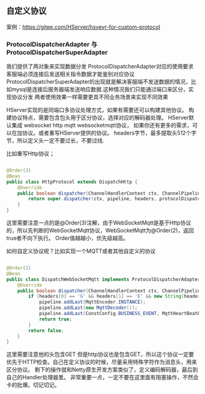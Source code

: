 ## **自定义协议**

案例：https://gitee.com/HServer/hsvevr-for-custom-protocol

### ProtocolDispatcherAdapter 与 ProtocolDispatcherSuperAdapter

我们提供了两对象来实现数据分发 ProtocolDispatcherAdapter对应的使用要求客服端必须连接后发送相关指令数据才能鉴别对应协议
ProtocolDispatcherSuperAdapter的出现就是解决客服端不发送数据的情况，比如mysql是连接后服务器端发送响应数据.这种情况我们只能通过端口来区分，实现协议分发
两者使用效果一样需要更具不同业务场景来实现不同效果

HServer实现的是同端口多协议处理方式，如果有需要还可以构建其他协议。 构建协议特点，需要包含包头用于区分协议，选择对应的解码器处理。 HServer默认集成 websocket http mqtt websocketmqtt协议，
如果你还有更多的需求，可以在加协议。或者重写HServer提供的协议。 headers字节，最多提取头512个字节，所以定义头一定不要过长，不要过线.

比如重写Http协议；

```java

@Order(3)
@Bean
public class HttpProtocol extends DispatchHttp {
    @Override
    public boolean dispatcher(ChannelHandlerContext ctx, ChannelPipeline pipeline, byte[] headers, ServerInitializer.ProtocolDispatcher protocolDispatcher) {
        return super.dispatcher(ctx, pipeline, headers, protocolDispatcher);
    }
}
```

这里需要注意一点的是@Order(3)注解，由于WebSocketMqtt是基于Http协议的，所以先判断的WebSocketMqtt协议，WebSocketMqtt为@Order(2)，返回true者不向下执行。
Order值越越小，优先级越高。

如何自定义协议呢？比如实现一个MQTT或者其他自定义的协议

```java

@Order(2)
@Bean
public class DispatchWebSocketMqtt implements ProtocolDispatcherAdapter {
    @Override
    public boolean dispatcher(ChannelHandlerContext ctx, ChannelPipeline pipeline, byte[] headers, ServerInitializer.ProtocolDispatcher protocolDispatcher) {
        if (headers[0] == 'G' && headers[1] == 'E' && new String(headers).indexOf("Sec-WebSocket-Protocol: mqtt") > 0) {
            pipeline.addLast(MqttEncoder.INSTANCE);
            pipeline.addLast(new MqttDecoder());
            pipeline.addLast(ConstConfig.BUSINESS_EVENT, MqttHeartBeatBrokerHandler.INSTANCE);
            return true;
        }
        return false;
    }
}
```

这里需要注意他的头包含GET 但是http协议也是包含GET，所以这个协议一定要优先于HTTP检查。自己在定义协议的时候，尽量采用特殊字符作为消息头，用来区分协议。
剩下的操作就和Netty原生开发方案类似了，定义编码解码器，最后到自己的Handler处理器里。 非常重要一点，一定不要在这里面有阻塞操作，不然会卡的批爆。切记切记。
